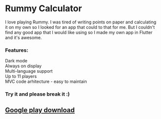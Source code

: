 # Rummy Calculator

I love playing Rummy. I was tired of writing points on paper and calculating it on my own so I looked for an app that could to that for me. But I couldn't find any good app that I would like using so I made my own app in Flutter and it's awesome.

### Features:

Dark mode  
Always on display  
Multi-language support  
Up to 11 players  
MVC code arhitecture - easy to maintain  

### Try it and please break it :)
## [Google play download](https://play.google.com/store/apps/details?id=fm.developer.rummy.calculator "Best app ever")
